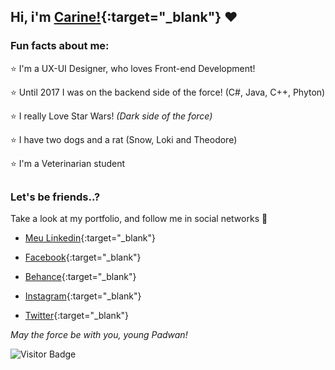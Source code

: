 ## Hi, i'm [Carine!](https://carinebatista.github.io/){:target="_blank"} :heart:

### Fun facts about me: 
 
:star: I'm a UX-UI Designer, who loves Front-end Development!

:star: Until 2017 I was on the backend side of the force! (C#, Java, C++, Phyton)

:star: I really Love Star Wars! *(Dark side of the force)*

:star: I have two dogs and a rat (Snow, Loki and Theodore)

:star: I'm a Veterinarian student 

##
### Let's be friends..?
Take a look at my portfolio, and follow me in social networks :beer:

 - [Meu Linkedin](https://www.linkedin.com/in/carine-batista-736878116/){:target="_blank"}
 
  - [Facebook](https://www.facebook.com/carinec3pO){:target="_blank"}
  
   - [Behance](https://www.behance.net/carine_batista){:target="_blank"}
   
   - [Instagram](https://www.instagram.com/carine.batatafrita){:target="_blank"}
   
   - [Twitter](https://twitter.com/carinebatata){:target="_blank"}
   



  *May the force be with you, young Padwan!*


![Visitor Badge](https://visitor-badge.laobi.icu/badge?page_id=carinebatista.carinebatista)

